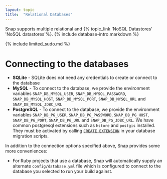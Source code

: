 ```yaml
---
layout: topic
title:  "Relational Databases"
---
```


Snap supports multiple relational and {% topic_link 'NoSQL Datastores' 'NoSQL datastores'%}. {% include database-intro.markdown %}

{% include limited_sudo.md %}

# Connecting to the databases

* **SQLite** - SQLite does not need any credentials to create or connect to the database
* **MySQL** - To connect to the database, we provide the environment variables `SNAP_DB_MYSQL_USER`, `SNAP_DB_MYSQL_PASSWORD`, `SNAP_DB_MYSQL_HOST`, `SNAP_DB_MYSQL_PORT`, `SNAP_DB_MYSQL_URL` and `SNAP_DB_MYSQL_JDBC_URL`
* **PostgreSQL** - To connect to the database, we provide the environment variables `SNAP_DB_PG_USER`, `SNAP_DB_PG_PASSWORD`, `SNAP_DB_PG_HOST`, `SNAP_DB_PG_PORT`, `SNAP_DB_PG_URL` and `SNAP_DB_PG_JDBC_URL`. We have common postgresql extensions such as `hstore` and `postgis` installed. They must be activated by calling [`CREATE EXTENSION`](http://www.postgresql.org/docs/9.2/static/sql-createextension.html) in your database migration scripts.

In addition to the connection options specified above, Snap provides some more conveniences:

* For Ruby projects that use a database, Snap will automatically supply an alternate `config/database.yml` file which is configured to connect to the database you selected to run your build against.
